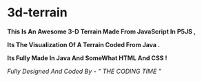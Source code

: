 # 3d-terrain

**This Is An Awesome 3-D Terrain Made From JavaScript In P5JS ,**

**Its The Visualization Of A Terrain Coded From Java .**

**Its Fully Made In Java And SomeWhat HTML And CSS !**

*Fully Designed And Coded By - " THE CODING TIME "*

